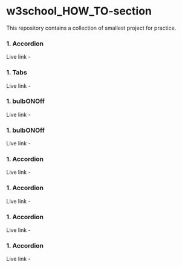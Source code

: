 # w3school_HOW_TO-section
This repository contains a collection of smallest project for practice.

<h3>1. Accordion</h3>
  Live link - 

<h3>1. Tabs</h3>
  Live link - 

<h3>1. bulbONOff</h3>
  Live link - 

<h3>1. bulbONOff</h3>
  Live link - 

<h3>1. Accordion</h3>
  Live link - 

<h3>1. Accordion</h3>
  Live link - 

<h3>1. Accordion</h3>
  Live link - 

<h3>1. Accordion</h3>
  Live link - 
